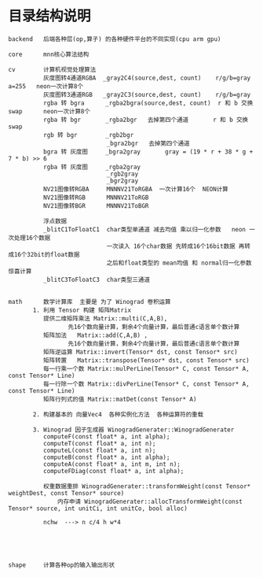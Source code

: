 # 目录结构说明

 
    backend   后端各种层(op,算子) 的各种硬件平台的不同实现(cpu arm gpu)

    core      mnn核心算法结构

    cv        计算机视觉处理算法
              灰度图转4通道RGBA  _gray2C4(source,dest, count)    r/g/b=gray  a=255   neon一次计算8个
              灰度图转3通道RGB   _gray2C3(source,dest, count)    r/g/b=gray  
              rgba 转 bgra      _rgba2bgra(source,dest, count)  r 和 b 交换swap      neon一次计算8个
              rgba 转 bgr       _rgba2bgr   去掉第四个通道       r 和 b 交换swap  
              rgb 转 bgr        _rgb2bgr
                                _bgra2bgr   去掉第四个通道  
              bgra 转 灰度图     _bgra2gray       gray = (19 * r + 38 * g + 7 * b) >> 6
              rgba 转 灰度图     _rgba2gray
                                _rgb2gray              
                                _bgr2gray
              NV21图像转RGBA     MNNNV21ToRGBA  一次计算16个  NEON计算
              NV21图像转RGB      MNNNV21ToRGB
              NV21图像转BGR      MNNNV21ToBGR
              
              浮点数据
              _blitC1ToFloatC1  char类型单通道 减去均值 乘以归一化参数   neon 一次处理16个数据
                                一次读入 16个char数据 先转成16个16bit数据 再转成16个32bit的float数据
                                之后和float类型的 mean均值 和 normal归一化参数 惊喜计算
              _blitC3ToFloatC3  char类型三通道                   
                                
                                
    math      数学计算库  主要是 为了 Winograd 卷积运算
           1. 利用 Tensor 构建 矩阵Matrix
              提供二维矩阵乘法 Matrix::multi(C,A,B), 
                     先16个数向量计算，剩余4个向量计算，最后普通c语言单个数计算
              矩阵加法   Matrix::add(C,A,B) , 
                     先16个数向量计算，剩余4个向量计算，最后普通c语言单个数计算
              矩阵逆运算 Matrix::invert(Tensor* dst, const Tensor* src) 
              矩阵转置   Matrix::transpose(Tensor* dst, const Tensor* src)
              每一行乘一个数 Matrix::mulPerLine(Tensor* C, const Tensor* A, const Tensor* Line)
              每一行除一个数 Matrix::divPerLine(Tensor* C, const Tensor* A, const Tensor* Line)
              矩阵行列式的值 Matrix::matDet(const Tensor* A)
              
           2. 构建基本的 向量Vec4  各种实例化方法  各种运算符的重载 
              
           3. Winograd 因子生成器 WinogradGenerater::WinogradGenerater
              computeF(const float* a, int alpha);
              computeT(const float* a, int n);
              computeL(const float* a, int n);
              computeB(const float* a, int alpha);
              computeA(const float* a, int m, int n);
              computeFDiag(const float* a, int alpha);
              
              权重数据重排 WinogradGenerater::transformWeight(const Tensor* weightDest, const Tensor* source)
                  内存申请 WinogradGenerater::allocTransformWeight(const Tensor* source, int unitCi, int unitCo, bool alloc) 
                  
              nchw  ---> n c/4 h w*4
              
              
              
                
              
    shape     计算各种op的输入输出形状
